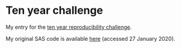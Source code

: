 # Ten year challenge

My entry for the [ten year reproducibility challenge](https://github.com/ReScience/ten-years).

My original SAS code is available [here](https://www.thl.fi/publications/monica/chd_seasonal/appendix.htm) (accessed 27 January 2020).
